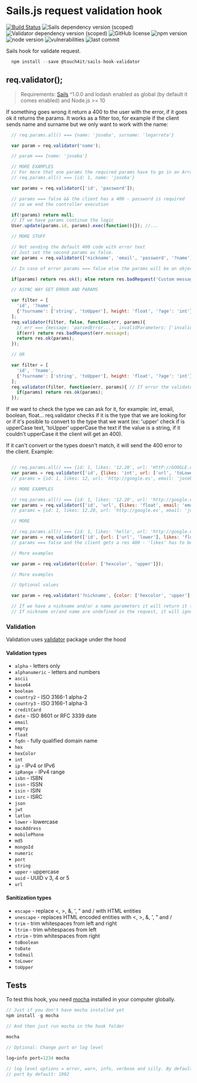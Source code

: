 # Sails.js request validation hook

[![Build Status](https://travis-ci.org/Josebaseba/sails-hook-validator.svg?branch=master)](https://travis-ci.org/@touch4it/sails-hook-validator)
![Sails dependency version (scoped)](https://img.shields.io/npm/dependency-version/@touch4it/sails-hook-validator/peer/sails)
![Validator dependency version (scoped)](https://img.shields.io/npm/dependency-version/@touch4it/sails-hook-validator/validator)
![GitHub license](https://img.shields.io/badge/license-MIT-blue.svg)
![npm version](https://img.shields.io/npm/v/@touch4it/sails-hook-validator)
![node version](https://img.shields.io/node/v/@touch4it/sails-hook-validator)
![vulnerabilities](https://img.shields.io/snyk/vulnerabilities/npm/@touch4it/sails-hook-validator)
![last commit](https://img.shields.io/github/last-commit/touch4it/sails-hook-validator)

Sails hook for validate request.

```javascript
  npm install --save @touch4it/sails-hook-validator
```

## req.validator();

>  Requirements:
[Sails](https://www.npmjs.com/package/sails) ^1.0.0 and lodash enabled as global (by default it comes enabled) and Node.js >= 10

If something goes wrong it return a 400 to the user with the error, if it goes ok it returns the params. It works as a filter too, for example if the client sends name and surname but we only want to work with the name:

```javascript
  // req.params.all() === {name: 'joseba', surname: 'legarreta'}

  var param = req.validator('name');

  // param === {name: 'joseba'}

  // MORE EXAMPLES
  // For more that one params the required params have to go in an Array
  // req.params.all() === {id: 1, name: 'joseba'}

  var params = req.validator(['id', 'password']);

  // params === false && the client has a 400 - password is required
  // so we end the controller execution

  if(!params) return null;
  // If we have params continue the logic
  User.update(params.id, params).exec(function(){}); //...

  // MORE STUFF

  // Not sending the default 400 code with error text
  // Just set the second params as false.
  var params = req.validator(['nickname', 'email', 'password', '?name'], false);

  // In case of error params === false else the params will be an object with values

  if(params) return res.ok(); else return res.badRequest('Custom message');

  // ASYNC WAY GET ERROR AND PARAMS

  var filter = [
    'id', '?name',
    {'?surname': ['string', 'toUpper'], height: 'float', '?age': 'int'}
  ];
  req.validator(filter, false, function(err, params){
    // err === {message: 'parsedError...', invalidParameters: ['invalid', 'parameter', 'list']}
    if(err) return res.badRequest(err.message);
    return res.ok(params);
  });

  // OR

  var filter = [
    'id', '?name',
    {'?surname': ['string', 'toUpper'], height: 'float', '?age': 'int'}
  ];
  req.validator(filter, function(err, params){ // If error the validator will send the req.400
    if(params) return res.ok(params);
  });

```

If we want to check the type we can ask for it, for example: int, email, boolean, float... req.validator checks if it is the type that we are looking for or if it's posible to convert to the type that we want (ex: 'upper' check if is upperCase text, 'toUpper' upperCase the text if the value is a string, if it couldn't upperCase it the client will get an 400).

If it can't convert or the types doesn't match, it will send the 400 error to the client. Example:

```javascript

  // req.params.all() === {id: 1, likes: '12.20', url: 'HttP://GOOGLE.eS', email: 'JOSEBA@gMaiL.com'}
  var params = req.validator(['id', {likes: 'int', url: ['url', 'toLower'], email: 'email'}]);
  // params = {id: 1, likes: 12, url: 'http://google.es', email: 'joseba@gmail.com'}

  // MORE EXAMPLES

  // req.params.all() === {id: 1, likes: '12.20', url: 'http://google.es', email: 'JOSEBA@gMaiL.com'}
  var params = req.validator(['id', 'url', {likes: 'float', email: 'email'}]);
  // params = {id: 1, likes: 12.20, url: 'http://google.es', email: 'joseba@gmail.com'}

  // MORE

  // req.params.all() === {id: 1, likes: 'hello', url: 'http://google.es', email: 'JOSEBA@gMaiL.com'}
  var params = req.validator(['id', {url: ['url', 'lower'], likes: 'float', email: 'email'}]);
  // params === false and the client gets a res 400 - 'likes' has to be a float

  // More examples

  var param = req.validator({color: ['hexcolor', 'upper']});

  // More examples

  // Optional values

  var param = req.validator('?nickname', {color: ['hexcolor', 'upper'], '?name': 'toUpper'});

  // If we have a nickname and/or a name parameters it will return it to the param var applying the rules
  // If nickname or/and name are undefined in the request, it will ignore them and won't send 400

```

### Validation

Validation uses [validator](https://www.npmjs.com/package/validator) package under the hood

#### Validation types

*   `alpha` - letters only
*   `alphanumeric` - letters and numbers
*   `ascii`
*   `base64`
*   `boolean`
*   `country2` - ISO 3166-1 alpha-2
*   `country3` - ISO 3166-1 alpha-3
*   `creditCard`
*   `date` - ISO 8601 or RFC 3339 date
*   `email`
*   `empty`
*   `float`
*   `fqdn` - fully qualified domain name
*   `hex`
*   `hexColor`
*   `int`
*   `ip` - IPv4 or IPv6
*   `ipRange` - IPv4 range
*   `isbn` - ISBN
*   `issn` - ISSN
*   `isin` - ISIN
*   `isrc` - ISRC
*   `json`
*   `jwt`
*   `latlon`
*   `lower` - lowercase
*   `macAddress`
*   `mobilePhone`
*   `md5`
*   `mongoId`
*   `numeric`
*   `port`
*   `string`
*   `upper` - uppercase
*   `uuid` - UUID v 3, 4 or 5
*   `url`

#### Sanitization types

*   `escape` - replace <, >, &, ', " and / with HTML entities
*   `unescape` - replaces HTML encoded entities with <, >, &, ', " and /
*   `trim` - trim whitespaces from left and right
*   `ltrim` - trim whitespaces from left
*   `rtrim` - trim whitespaces from right
*   `toBoolean`
*   `toDate`
*   `toEmail`
*   `toLower`
*   `toUpper`

## Tests

To test this hook, you need [mocha](https://www.npmjs.com/package/mocha) installed in your computer globally.

```javascript
// Just if you don't have mocha installed yet
npm install -g mocha

// And then just run mocha in the hook folder

mocha

// Optional: Change port or log level

log=info port=1234 mocha

// log level options = error, warn, info, verbose and silly. By default: warn
// port by default: 1992
```
